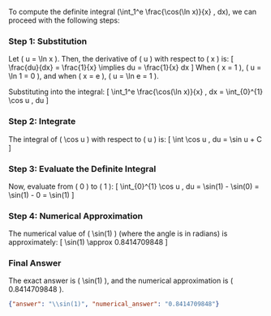 To compute the definite integral \(\int_1^e \frac{\cos(\ln x)}{x} \, dx\), we can proceed with the following steps:

### Step 1: Substitution
Let \( u = \ln x \). Then, the derivative of \( u \) with respect to \( x \) is:
\[
\frac{du}{dx} = \frac{1}{x} \implies du = \frac{1}{x} dx
\]
When \( x = 1 \), \( u = \ln 1 = 0 \), and when \( x = e \), \( u = \ln e = 1 \).

Substituting into the integral:
\[
\int_1^e \frac{\cos(\ln x)}{x} \, dx = \int_{0}^{1} \cos u \, du
\]

### Step 2: Integrate
The integral of \( \cos u \) with respect to \( u \) is:
\[
\int \cos u \, du = \sin u + C
\]

### Step 3: Evaluate the Definite Integral
Now, evaluate from \( 0 \) to \( 1 \):
\[
\int_{0}^{1} \cos u \, du = \sin(1) - \sin(0) = \sin(1) - 0 = \sin(1)
\]

### Step 4: Numerical Approximation
The numerical value of \( \sin(1) \) (where the angle is in radians) is approximately:
\[
\sin(1) \approx 0.8414709848
\]

### Final Answer
The exact answer is \( \sin(1) \), and the numerical approximation is \( 0.8414709848 \).

```json
{"answer": "\\sin(1)", "numerical_answer": "0.8414709848"}
```